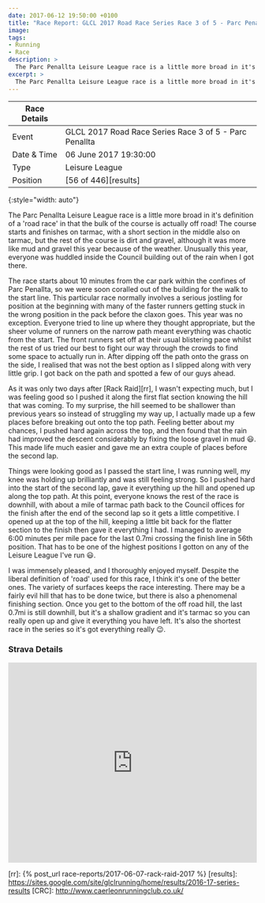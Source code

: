 ```yaml
---
date: 2017-06-12 19:50:00 +0100
title: "Race Report: GLCL 2017 Road Race Series Race 3 of 5 - Parc Penallta"
image: 
tags:
- Running
- Race
description: >
  The Parc Penallta Leisure League race is a little more broad in it's definition of a 'road race' in that the bulk of the course is actually off road! The course starts and finishes on tarmac, with a short section in the middle also on tarmac, but the rest of the course is dirt and gravel, although it was more like mud and gravel this year because of the weather. Unusually this year, everyone was huddled inside the Council building out of the rain when I got there.
excerpt: >
  The Parc Penallta Leisure League race is a little more broad in it's definition of a 'road race' in that the bulk of the course is actually off road! The course starts and finishes on tarmac, with a short section in the middle also on tarmac, but the rest of the course is dirt and gravel, although it was more like mud and gravel this year because of the weather. Unusually this year, everyone was huddled inside the Council building out of the rain when I got there.
---
```


| Race Details |                                                        |
|--------------|--------------------------------------------------------|
| Event        | GLCL 2017 Road Race Series Race 3 of 5 - Parc Penallta |
| Date & Time  | 06 June 2017 19:30:00                                  |
| Type         | Leisure League                                         |
| Position     | [56 of 446][results]                                   |
{:style="width: auto"}

The Parc Penallta Leisure League race is a little more broad in it's definition of a 'road race' in that the bulk of the course is actually off road! The course starts and finishes on tarmac, with a short section in the middle also on tarmac, but the rest of the course is dirt and gravel, although it was more like mud and gravel this year because of the weather. Unusually this year, everyone was huddled inside the Council building out of the rain when I got there.

The race starts about 10 minutes from the car park within the confines of Parc Penallta, so we were soon coralled out of the building for the walk to the start line. This particular race normally involves a serious jostling for position at the beginning with many of the faster runners getting stuck in the wrong position in the pack before the claxon goes. This year was no exception. Everyone tried to line up where they thought appropriate, but the sheer volume of runners on the narrow path meant everything was chaotic from the start. The front runners set off at their usual blistering pace whilst the rest of us tried our best to fight our way through the crowds to find some space to actually run in. After dipping off the path onto the grass on the side, I realised that was not the best option as I slipped along with very little grip. I got back on the path and spotted a few of our guys ahead.

As it was only two days after [Rack Raid][rr], I wasn't expecting much, but I was feeling good so I pushed it along the first flat section knowing the hill that was coming. To my surprise, the hill seemed to be shallower than previous years so instead of struggling my way up, I actually made up a few places before breaking out onto the top path. Feeling better about my chances, I pushed hard again across the top, and then found that the rain had improved the descent considerably by fixing the loose gravel in mud :smiley:. This made life much easier and gave me an extra couple of places before the second lap. 

Things were looking good as I passed the start line, I was running well, my knee was holding up brilliantly and was still feeling strong. So I pushed hard into the start of the second lap, gave it everything up the hill and opened up along the top path. At this point, everyone knows the rest of the race is downhill, with about a mile of tarmac path back to the Council offices for the finish after the end of the second lap so it gets a little competitive. I opened up at the top of the hill, keeping a little bit back for the flatter section to the finish then gave it everything I had. I managed to average 6:00 minutes per mile pace for the last 0.7mi crossing the finish line in 56th position. That has to be one of the highest positions I gotton on any of the Leisure League I've run :smiley:. 

I was immensely pleased, and I thoroughly enjoyed myself. Despite the liberal definition of 'road' used for this race, I think it's one of the better ones. The variety of surfaces keeps the race interesting. There may be a fairly evil hill that has to be done twice, but there is also a phenomenal finishing section. Once you get to the bottom of the off road hill, the last 0.7mi is still downhill, but it's a shallow gradient and it's tarmac so you can really open up and give it everything you have left. It's also the shortest race in the series so it's got everything really :wink:.

### Strava Details

<iframe height='405' width='100%' frameborder='0' allowtransparency='true' scrolling='no' 
  src='https://www.strava.com/activities/1024240051/embed/5cb756750bcfe1e778d7d33e7880f7ae4beeeeff'> </iframe>

[rr]: {% post_url race-reports/2017-06-07-rack-raid-2017 %}
[results]: https://sites.google.com/site/glclrunning/home/results/2016-17-series-results
[CRC]: http://www.caerleonrunningclub.co.uk/
